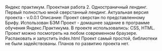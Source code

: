 Яндекс практикум. Проектная работа 2. Одностраничный лендинг.
Первый полностью мной сверстанный лендинг.
Актуальная версия проекта - v.0.0.1
Описание: Проект сверстан по представленному Брифу. Использован БЭМ
Проект - домашнее задание в программе обучения Яндекс.Практикума.
В проекте использовались: CSS, HTML.
Проект можно посмотреть на любом современном браузере. Распаковать и запустить index.html
Проект самый простой, библиотеки не были задействованы.
Планов по развитию проекта нет.
